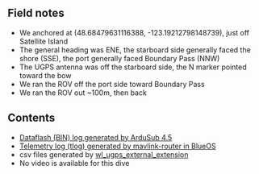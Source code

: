 ## Field notes

* We anchored at (48.68479631116388, -123.19212798148739), just off Satellite Island
* The general heading was ENE, the starboard side generally faced the shore (SSE), the port generally faced Boundary Pass (NNW)
* The UGPS antenna was off the starboard side, the N marker pointed toward the bow
* We ran the ROV off the port side toward Boundary Pass
* We ran the ROV out ~100m, then back

## Contents

* [Dataflash (BIN) log generated by ArduSub 4.5](firmware/logs/00000220.BIN)
* [Telemetry log (tlog) generated by mavlink-router in BlueOS](logs/00102-2024-12-05_22-03-12.tlog)
* csv files generated by [wl_ugps_external_extension](git@github.com:clydemcqueen/wl_ugps_external_extension.git)
* No video is available for this dive